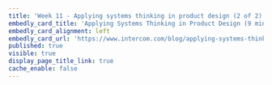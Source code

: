 ```yaml
---
title: 'Week 11 - Applying systems thinking in product design (2 of 2)'
embedly_card_title: 'Applying Systems Thinking in Product Design (9 minute read)'
embedly_card_alignment: left
embedly_card_url: 'https://www.intercom.com/blog/applying-systems-thinking-in-product-design/'
published: true
visible: true
display_page_title_link: true
cache_enable: false
---
```

